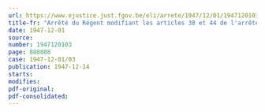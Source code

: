 ```yaml
---
url: https://www.ejustice.just.fgov.be/eli/arrete/1947/12/01/1947120103/justel
title-fr: "Arrêté du Régent modifiant les articles 38 et 44 de l'arrêté-loi du 25 février 1947 coordonnant et modifiant les lois sur le régime de retraite des ouvriers mineurs et assimilés"
date: 1947-12-01
source:
number: 1947120103
page: 888888
case: 1947-12-01/03
publication: 1947-12-14
starts:
modifies:
pdf-original:
pdf-consolidated:
---
```


